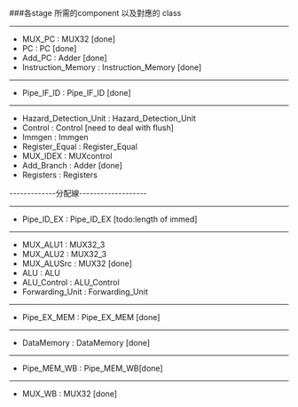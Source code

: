 ###各stage 所需的component 以及對應的 class


----------------------------------

- MUX_PC : MUX32    [done]
- PC : PC           [done]
- Add_PC : Adder    [done]
- Instruction_Memory : Instruction_Memory  [done]

---------------------------------

- Pipe_IF_ID : Pipe_IF_ID  [done]

----------------------------------

- Hazard_Detection_Unit : Hazard_Detection_Unit
- Control : Control		[need to deal with flush]
- Immgen : Immgen
- Register_Equal : Register_Equal
- MUX_IDEX : MUXcontrol
- Add_Branch : Adder       [done]
- Registers : Registers

-------------分配線-------------------


----------------------------------

- Pipe_ID_EX : Pipe_ID_EX	[todo:length of immed]

----------------------------------

- MUX_ALU1 : MUX32_3
- MUX_ALU2 : MUX32_3
- MUX_ALUSrc : MUX32         [done]
- ALU : ALU
- ALU_Control : ALU_Control 
- Forwarding_Unit : Forwarding_Unit

----------------------------------

- Pipe_EX_MEM : Pipe_EX_MEM [done]

----------------------------------

- DataMemory : DataMemory   [done]

----------------------------------

- Pipe_MEM_WB : Pipe_MEM_WB[done]

----------------------------------

- MUX_WB : MUX32            [done]
